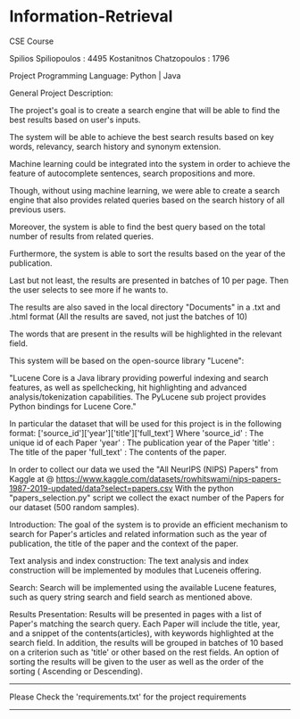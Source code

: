 # Information-Retrieval
CSE Course

Spilios Spiliopoulos : 4495 Kostanitnos Chatzopoulos : 1796

Project Programming Language: Python | Java

General Project Description:

The project's goal is to create a search engine that will be able to find the best results based on user's inputs.

The system will be able to achieve the best search results based on key words, relevancy, search history and synonym extension.

Machine learning could be integrated into the system in order to achieve the feature of autocomplete sentences, search propositions and more.

Though, without using machine learning, we were able to create a search engine that also provides related queries based on the search history of all previous users.

Moreover, the system is able to find the best query based on the total number of results from related queries.

Furthermore, the system is able to sort the results based on the year of the publication.

Last but not least, the results are presented in batches of 10 per page. Then the user selects to see more if he wants to.

The results are also saved in the local directory "Documents" in a .txt and .html format (All the results are saved, not just the batches of 10)

The words that are present in the results will be highlighted in the relevant field.



This system will be based on the open-source library "Lucene":

"Lucene Core is a Java library providing powerful indexing and search features, as well as spellchecking, hit highlighting and advanced analysis/tokenization capabilities. The PyLucene sub project provides Python bindings for Lucene Core."

In particular the dataset that will be used for this project is in the following format: ['source_id']['year']['title']['full_text'] Where 'source_id' : The unique id of each Paper 'year' : The publication year of the Paper 'title' : The title of the paper 'full_text' : The contents of the paper.

In order to collect our data we used the "All NeurIPS (NIPS) Papers" from Kaggle at @ https://www.kaggle.com/datasets/rowhitswami/nips-papers-1987-2019-updated/data?select=papers.csv With the python "papers_selection.py" script we collect the exact number of the Papers for our dataset (500 random samples).

Introduction: The goal of the system is to provide an efficient mechanism to search for Paper's articles and related information such as the year of publication, the title of the paper and the context of the paper.

Text analysis and index construction: The text analysis and index construction will be implemented by modules that Luceneis offering.

Search: Search will be implemented using the available Lucene features, such as query string search and field search as mentioned above.

Results Presentation: Results will be presented in pages with a list of Paper's matching the search query. Each Paper will include the title, year, and a snippet of the contents(articles), with keywords highlighted at the search field. In addition, the results will be grouped in batches of 10 based on a criterion such as 'title' or other based on the rest fields. An option of sorting the results will be given to the user as well as the order of the sorting ( Ascending or Descending).

****************************************************************

Please Check the 'requirements.txt' for the project requirements

****************************************************************
 
 
